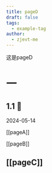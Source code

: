 ```yaml
---
title: pageD
draft: false
tags:
  - example-tag
author:
  - zjevt-me
---
```

这是pageD
# 一 
## 1.1 🍕
2024-05-14

[[pageA]]

[[pageB]]

[[pageC]]
------